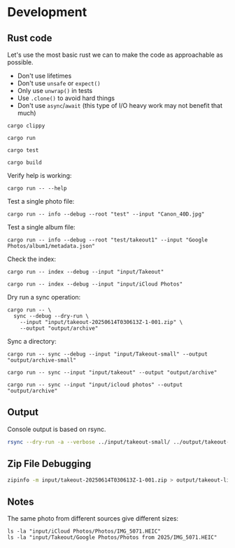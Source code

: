 
# Development

## Rust code

Let's use the most basic rust we can to make the code as approachable as possible.

- Don't use lifetimes
- Don't use `unsafe` or `expect()`
- Only use `unwrap()` in tests
- Use `.clone()` to avoid hard things
- Don't use `async`/`await` (this type of I/O heavy work may not benefit that much)


```shell
cargo clippy
```

```shell
cargo run
```

```shell
cargo test
```

```shell
cargo build
```

Verify help is working:

```shell
cargo run -- --help
```

Test a single photo file:

```shell
cargo run -- info --debug --root "test" --input "Canon_40D.jpg"
```

Test a single album file:

```shell
cargo run -- info --debug --root "test/takeout1" --input "Google Photos/album1/metadata.json"
```

Check the index:

```shell
cargo run -- index --debug --input "input/Takeout"
```

```shell
cargo run -- index --debug --input "input/iCloud Photos"
```


Dry run a sync operation:

```shell
cargo run -- \
  sync --debug --dry-run \
    --input "input/takeout-20250614T030613Z-1-001.zip" \
    --output "output/archive"
```

Sync a directory:

```shell
cargo run -- sync --debug --input "input/Takeout-small" --output "output/archive-small"
```

```shell
cargo run -- sync --input "input/takeout" --output "output/archive"
```

```shell
cargo run -- sync --input "input/icloud photos" --output "output/archive"
```


## Output

Console output is based on rsync. 

```sh
rsync --dry-run -a --verbose ../input/takeout-small/ ../output/takeout-small/
```

## Zip File Debugging


```sh
zipinfo -m input/takeout-20250614T030613Z-1-001.zip > output/takeout-list.txt
```


## Notes

The same photo from different sources give different sizes:

```shell
ls -la "input/iCloud Photos/Photos/IMG_5071.HEIC"
ls -la "input/Takeout/Google Photos/Photos from 2025/IMG_5071.HEIC"
```
